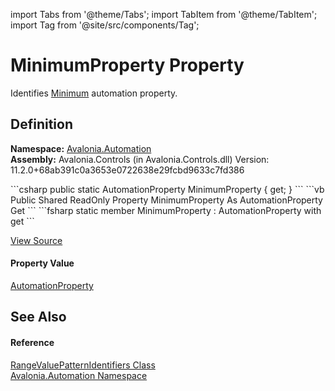 import Tabs from '@theme/Tabs'; 
import TabItem from '@theme/TabItem'; 
import Tag from '@site/src/components/Tag'; 

# MinimumProperty Property


Identifies <a href="P_Avalonia_Automation_Provider_IRangeValueProvider_Minimum">Minimum</a> automation property.



## Definition
**Namespace:** <a href="N_Avalonia_Automation">Avalonia.Automation</a>  
**Assembly:** Avalonia.Controls (in Avalonia.Controls.dll) Version: 11.2.0+68ab391c0a3653e0722638e29fcbd9633c7fd386

<Tabs groupId="api-code-preview">
<TabItem value="csharp" label="C#">
```csharp
public static AutomationProperty MinimumProperty { get; }
```
</TabItem>
<TabItem value="vb" label="VB">
```vb
Public Shared ReadOnly Property MinimumProperty As AutomationProperty
	Get
```
</TabItem>
<TabItem value="fsharp" label="F#">
```fsharp
static member MinimumProperty : AutomationProperty with get
```
</TabItem>
</Tabs>



<a href="https://github.com/AvaloniaUI/Avalonia/tree/master/srcAvalonia.Controls/Automation/RangeValuePatternIdentifiers.cs#L18" title="View the source code">View Source</a>



#### Property Value
<a href="T_Avalonia_Automation_AutomationProperty">AutomationProperty</a>

## See Also


#### Reference
<a href="T_Avalonia_Automation_RangeValuePatternIdentifiers">RangeValuePatternIdentifiers Class</a>  
<a href="N_Avalonia_Automation">Avalonia.Automation Namespace</a>  
